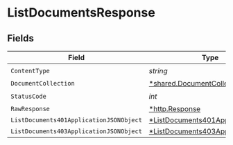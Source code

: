 # ListDocumentsResponse


## Fields

| Field                                                                                          | Type                                                                                           | Required                                                                                       | Description                                                                                    |
| ---------------------------------------------------------------------------------------------- | ---------------------------------------------------------------------------------------------- | ---------------------------------------------------------------------------------------------- | ---------------------------------------------------------------------------------------------- |
| `ContentType`                                                                                  | *string*                                                                                       | :heavy_check_mark:                                                                             | N/A                                                                                            |
| `DocumentCollection`                                                                           | [*shared.DocumentCollection](../../models/shared/documentcollection.md)                        | :heavy_minus_sign:                                                                             | OK                                                                                             |
| `StatusCode`                                                                                   | *int*                                                                                          | :heavy_check_mark:                                                                             | N/A                                                                                            |
| `RawResponse`                                                                                  | [*http.Response](https://pkg.go.dev/net/http#Response)                                         | :heavy_minus_sign:                                                                             | N/A                                                                                            |
| `ListDocuments401ApplicationJSONObject`                                                        | [*ListDocuments401ApplicationJSON](../../models/operations/listdocuments401applicationjson.md) | :heavy_minus_sign:                                                                             | Unauthenticated                                                                                |
| `ListDocuments403ApplicationJSONObject`                                                        | [*ListDocuments403ApplicationJSON](../../models/operations/listdocuments403applicationjson.md) | :heavy_minus_sign:                                                                             | Forbidden                                                                                      |